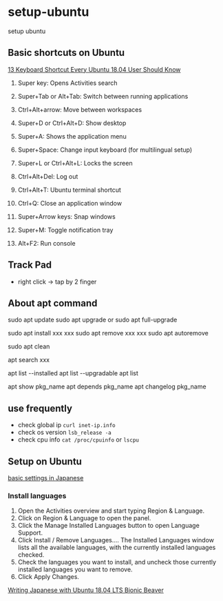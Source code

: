 # setup-ubuntu
setup ubuntu


## Basic shortcuts on Ubuntu
[13 Keyboard Shortcut Every Ubuntu 18.04 User Should Know](https://itsfoss.com/ubuntu-shortcuts/)

1. Super key: Opens Activities search
2. Super+Tab or Alt+Tab: Switch between running applications
3. Ctrl+Alt+arrow: Move between workspaces
4. Super+D or Ctrl+Alt+D: Show desktop
5. Super+A: Shows the application menu

6. Super+Space: Change input keyboard (for multilingual setup)

7. Super+L or Ctrl+Alt+L: Locks the screen
8. Ctrl+Alt+Del: Log out
9. Ctrl+Alt+T: Ubuntu terminal shortcut
10. Ctrl+Q: Close an application window
11. Super+Arrow keys: Snap windows
12. Super+M: Toggle notification tray
13. Alt+F2: Run console


## Track Pad
- right click -> tap by 2 finger


## About apt command
sudo apt update
sudo apt upgrade or sudo apt full-upgrade

sudo apt install xxx xxx
sudo apt remove xxx xxx
sudo apt autoremove

sudo apt clean

apt search xxx

apt list --installed
apt list --upgradable
apt list

apt show pkg_name
apt depends pkg_name
apt changelog pkg_name


## use frequently
- check global ip `curl inet-ip.info`
- check os version `lsb_release -a`
- check cpu info `cat /proc/cpuinfo` or `lscpu`


## Setup on Ubuntu
[basic settings in Japanese](https://linuxfan.info/ubuntu-18-04-basic-settings)


### Install languages
1. Open the Activities overview and start typing Region & Language.
2. Click on Region & Language to open the panel.
3. Click the Manage Installed Languages button to open Language Support.
4. Click Install / Remove Languages.... The Installed Languages window lists all the available languages, with the currently installed languages checked.
5. Check the languages you want to install, and uncheck those currently installed languages you want to remove.
6. Click Apply Changes.

[Writing Japanese with Ubuntu 18.04 LTS Bionic Beaver](https://moritzmolch.com/2404)
